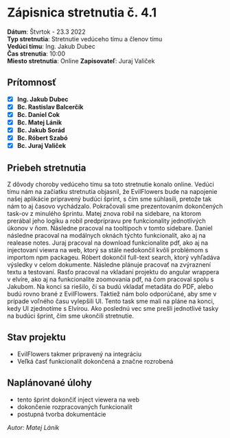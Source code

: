 # Zápisnica stretnutia č. 4.1

**Dátum**: Štvrtok - 23.3 2022  
**Typ stretnutia**: Stretnutie vedúceho tímu a členov tímu  
**Vedúci tímu**: Ing. Jakub Dubec  
**Čas strenutia**: 10:00  
**Miesto stretnutia**: Online
**Zapisovateľ**: Juraj Valiček

## Prítomnosť

- [x] **Ing. Jakub Dubec**
- [x] **Bc. Rastislav Balcerčík**
- [x] **Bc. Daniel Cok**
- [x] **Bc. Matej Lánik**
- [x] **Bc. Jakub Sorád**
- [x] **Bc. Róbert Szabó**
- [x] **Bc. Juraj Valiček**

## Priebeh stretnutia

Z dôvody choroby vedúceho tímu sa toto stretnutie konalo online.
Vedúci tímu nám na začiatku stretnutia objasnil, že EvilFlowers bude na napojenie našej aplikácie pripravený budúci šprint, s čím sme súhlasili, pretože tak nám to aj časovo vychádzalo.
Pokračovali sme prezentovaním dokončených task-ov z minulého šprintu. Matej znova robil na sidebare, na ktorom prerábal jeho logiku a robil predprípravu pre funkcionality jednotlivých úkonov v ňom. Následne pracoval na tooltipoch v tomto sidebare. Daniel následne pracoval na modálnych oknách týchto funkcionalít, ako aj na realease notes. Juraj pracoval na download funkcionalite pdf, ako aj na injectovaní viewra na web, ktorý sa stále nedokončil kvôli problémom s importom npm packageu. Róbert dokončil full-text search, ktorý vyhľadáva výsledky v celom dokumente. Následne plánuje pracovať na zvýraznení textu a testovaní. Rasťo pracoval na vkladaní projektu do angular wrappera v elvíre, ako aj na funkcionalite zoomovania pdf, na čom pracoval spolu s Jakubom.
Na konci sa riešilo, či sa budú vkladať metadáta do PDF, alebo budú rovno brané z EvilFlowers.
Taktiež nám bolo odporúčané, aby sme v prípade voľného času vylepšili UI. Tento task sme mali na pláne na konci, kedy UI zjednotíme s Elvírou.
Ako poslednú vec sme prešli jednotlivé tasky na budúci šprint, čím sme ukončili stretnutie.

## Stav projektu

- EvilFlowers takmer pripravený na integráciu
- Veľká časť funkcionalít dokončená a značne rozrobená

## Naplánované úlohy

- tento šprint dokončiť inject viewera na web
- dokončenie rozpracovaných funkcionalít
- postupná tvorba dokumentácie

_Autor: Matej Lánik_
